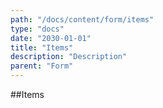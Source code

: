 ```yaml
---
path: "/docs/content/form/items"
type: "docs"
date: "2030-01-01"
title: "Items"
description: "Description"
parent: "Form"
---
```


##Items

<demo>
  <demovanilla src="demos/docs/content/form/items/items" name="items">
  </demovanilla>
</demo>
